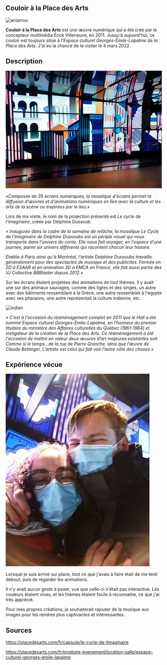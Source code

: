 ## Couloir à la Place des Arts

![aniamux](/couloir_place_arts/medias/animation_animaux.png)

__Couloir à la Place des Arts__ est une œuvre numérique qui a été créé par le concepteur multimédia Érick Villeneuve, en 2011. Jusqu'à aujourd'hui, ce couloir est toujours situé à *l'Espace culturel Georges-Émile-Lapalme de la Place des Arts*. J'ai eu la chance de le visiter le 4 mars 2022.



## Description

![bleu_rose_orange](/couloir_place_arts/medias/animation_bleu_rose_orange.png)

*«Composée de 35 écrans numériques, la mosaïque d'écrans permet la diffusion d’œuvres et d'animations numériques en lien avec la culture et les arts de la scène ou inspirées par le lieu.»*

Lors de ma visite, le nom de la projection présenté est *Le cycle de l'imaginaire*, créée par Delphine Dussoub.

*« Inaugurée dans la cadre de la semaine de relâche, la mosaïque Le Cycle de l'imaginaire de Delphine Dussoubs est un périple visuel qui nous transporte dans l'univers du conte. Elle nous fait voyager, en l'espace d'une journée, parmi six univers différents qui racontent chacun leur histoire.* 

*Établie à Paris ainsi qu'à Montréal, l'artiste Delphine Dussoubs travaille généralement pour des spectacles de musique et des publicités. Formée en 2D à ESAAR et en animation 3D à EMCA en France, elle fait aussi partie des VJ Collective BBBlaster depuis 2012.»*


Sur les écrans étaient projetées des animations de tout thèmes. Il y avait une sur des animaux sauvages, comme des tigres et des singes, un autre avec des bâtiments ressemblant à la Grèce, une autre ressemblait à l'egypte avec ses pharaons, une autre représentait la culture indienne, etc.

![indien](/couloir_place_arts/medias/animation_occident.png)

*« C'est à l'occasion du réaménagement complet en 2011 que le Hall a été nommé Espace culturel Georges-Émile-Lapalme, en l'honneur du premier titulaire du ministère des Affaires culturelles du Québec (1961-1964) et instigateur de la création de la Place des Arts. Ce réaménagement a été l’occasion de mettre en valeur deux œuvres d’art majeures existantes soit Comme si le temps...de la rue de Pierre Granche, ainsi que l’œuvre de Claude Bettinger, L’artiste est celui qui fait voir l’autre côté des choses.»*



## Expérience vécue

![autoportrait](/couloir_place_arts/medias/selfie.jpg)

Lorsque je suis arrivé sur place, tout ce que j'avais à faire était de me tenir debout, puis de regarder les animations. 

Il n'y avait aucun geste à poser, vue que celle-ci n'était pas intéractive. Les couleurs étaient vives, et les thèmes étaient facile à reconnaitre, ce que j'ai très apprécié.

Pour mes propres créations, je souhaiterait rajouter de la musique aux images pour les rendres plus captivantes et intéressantes.

## Sources
https://placedesarts.com/fr/capsule/le-cycle-de-limaginaire

https://placedesarts.com/fr/produire-evenement/location-salle/espace-culturel-georges-emile-lapalme


